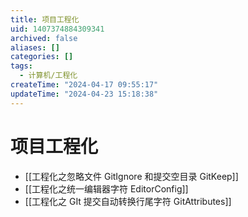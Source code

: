 ```yaml
---
title: 项目工程化
uid: 1407374884309341
archived: false
aliases: []
categories: []
tags:
  - 计算机/工程化
createTime: "2024-04-17 09:55:17"
updateTime: "2024-04-23 15:18:38"
---
```


# 项目工程化

- [[工程化之忽略文件 GitIgnore 和提交空目录 GitKeep]]
- [[工程化之统一编辑器字符 EditorConfig]]
- [[工程化之 GIt 提交自动转换行尾字符 GitAttributes]]
